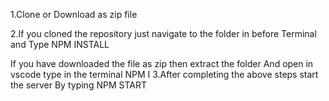 
1.Clone or Download as zip file

2.If you  cloned the repository just navigate to the folder in before
Terminal and Type NPM INSTALL

If you have downloaded the file as zip then extract the folder
And open in vscode type in the terminal NPM I
3.After completing the above steps start the server
By typing NPM START

